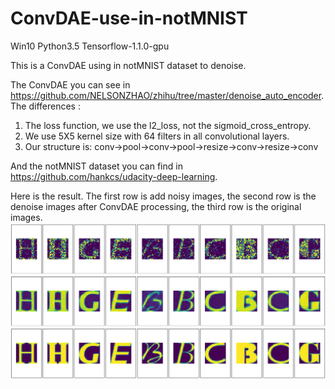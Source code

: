 
# ConvDAE-use-in-notMNIST
Win10 Python3.5 Tensorflow-1.1.0-gpu

This is a ConvDAE using in notMNIST dataset to denoise.

The ConvDAE you can see in https://github.com/NELSONZHAO/zhihu/tree/master/denoise_auto_encoder.            
The differences :
 1) The loss function, we use the l2_loss, not the sigmoid_cross_entropy.
 2) We use 5X5 kernel size with 64 filters in all convolutional layers.
 3) Our structure is:
          conv->pool->conv->pool->resize->conv->resize->conv

And the notMNIST dataset you can find in https://github.com/hankcs/udacity-deep-learning.

Here is the result.
The first row is add noisy images, the second row is the denoise images after 
ConvDAE processing, the third row is the original images.
![image](https://github.com/PaulGitt/ConvDAE-use-in-notMNIST/blob/master/Result.png)
